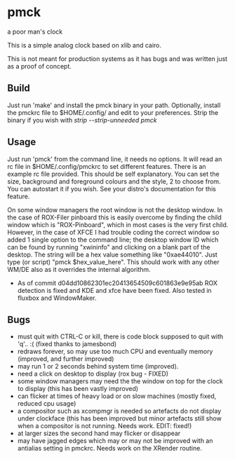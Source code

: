 pmck
====

a poor man's clock

This is a simple analog clock based on xlib and cairo.

This is not meant for production systems as it has bugs and was written just as
a proof of concept.

Build
-----
Just run 'make' and install the pmck binary in your path. Optionally,
install the pmckrc file to $HOME/.config/ and edit to your preferences.
Strip the binary if you wish with _strip --strip-unneeded pmck_ 

Usage
-----
Just run 'pmck' from the command line, it needs no options. It will read an rc file 
in $HOME/.config/pmckrc to set different features. There is an example rc file
provided. This should be self explanatory. You can set the size, background
and foreground colours and the style, 2 to choose from. You can autostart it if
you wish. See your distro's documentation for this feature. 

On some window managers the root window is not the desktop window. In the case
of ROX-Filer pinboard this is easily overcome by finding the child window which
is "ROX-Pinboard", which in most cases is the very first child. However, in the
case of XFCE I had trouble coding the correct window so added 1 single option to the 
command line; the desktop window ID which can be found by running "xwininfo" and 
clicking on a blank part of the desktop. The string will be a hex value something 
like "0xae44010". Just type (or script) "pmck $hex_value_here". This should work 
with any other WM/DE also as it overrides the internal algorithm. 
- As of commit d04dd10862301ec20413654509c601863e9e95ab ROX detection is fixed 
and KDE and xfce have been fixed. Also tested in fluxbox and WindowMaker.

Bugs
----
- must quit with CTRL-C or kill, there is code block supposed to quit with 'q'.. :( 
(fixed thanks to jamesbond)
- redraws forever, so may use too much CPU and eventually memory (improved, and further improved)
- may run 1 or 2 seconds behind system time (improved).
- need a click on desktop to display (rox bug - FIXED)
- some window managers may need the the window on top for the clock to display 
(this has been vastly improved)
- can flicker at times of heavy load or on slow machines (mostly fixed, reduced cpu usage)
- a compositor such as xcompmgr is needed so artefacts do not display under clockface 
(this has been improved but minor artefacts still show when a compositor is not running. Needs work. EDIT: fixed!)
- at larger sizes the second hand may flicker or disappear
- may have jagged edges which may or may not be improved with an antialias setting in pmckrc. Needs work on the XRender routine.
